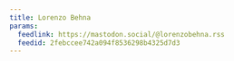 ```yaml
---
title: Lorenzo Behna
params:
  feedlink: https://mastodon.social/@lorenzobehna.rss
  feedid: 2febccee742a094f8536298b4325d7d3
---
```

